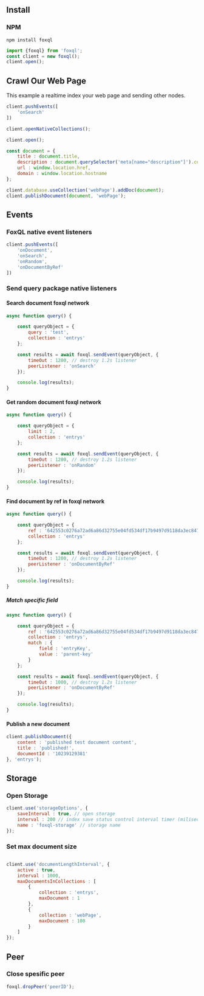 ## Install

### NPM

```
npm install foxql
```

``` javascript
import {foxql} from 'foxql';
const client = new foxql();
client.open();
```

## Crawl Our Web Page
This example a realtime index your web page and sending other nodes.
``` javascript
client.pushEvents([
    'onSearch'
])

client.openNativeCollections();

client.open();

const document = {
    title : document.title,
    description : document.querySelector('meta[name="description"]').content, // change this selector on your using dom element.
    url : window.location.href,
    domain : window.location.hostname
};

client.database.useCollection('webPage').addDoc(document);
client.publishDocument(document, 'webPage');
```




## Events

### FoxQL native event listeners

``` javascript
client.pushEvents([
    'onDocument',
    'onSearch',
    'onRandom',
    'onDocumentByRef'
])
```

### Send query package native listeners

#### Search document foxql network

``` javascript
async function query() {

    const queryObject = {
        query : 'test',
        collection : 'entrys'
    };

    const results = await foxql.sendEvent(queryObject, {
        timeOut : 1200, // destroy 1.2s listener
        peerListener : 'onSearch'
    });

    console.log(results);
}
```

#### Get random document foxql network

``` javascript
async function query() {

    const queryObject = {
        limit : 2,
        collection : 'entrys'
    };

    const results = await foxql.sendEvent(queryObject, {
        timeOut : 1200, // destroy 1.2s listener
        peerListener : 'onRandom'
    });

    console.log(results);
}
```

#### Find document by ref in foxql network

``` javascript
async function query() {

    const queryObject = {
        ref : '642553c0276a72ad6a86d32755e04fd534df17b9497d9118da3ec84780576f2e',
        collection : 'entrys'
    };

    const results = await foxql.sendEvent(queryObject, {
        timeOut : 1200, // destroy 1.2s listener
        peerListener : 'onDocumentByRef'
    });

    console.log(results);
}

```


##### Match specific field
``` javascript
async function query() {

    const queryObject = {
        ref : '642553c0276a72ad6a86d32755e04fd534df17b9497d9118da3ec84780576f2e',
        collection : 'entrys',
        match : {
            field : 'entryKey',
            value : 'parent-key'
        }
    };

    const results = await foxql.sendEvent(queryObject, {
        timeOut : 1000, // destroy 1.2s listener
        peerListener : 'onDocumentByRef'
    });

    console.log(results);
}
```


#### Publish a new document

``` javascript
client.publishDocument({
    content : 'published test document content',
    title : 'published!',
    documentId : '10239129381'
}, 'entrys');

```

## Storage

### Open Storage
``` javascript
client.use('storageOptions', {
    saveInterval : true, // open storage
    interval : 200 // index save status control interval timer (miliseconds),
    name : 'foxql-storage' // storage name
});
```
### Set max document size
```javascript

client.use('documentLengthInterval', {
    active : true,
    interval : 1000,
    maxDocumentsInCollections : [
        {
            collection : 'entrys',
            maxDocument : 1
        },
        {
            collection : 'webPage',
            maxDocument : 100
        }
    ]
});
```

## Peer

### Close spesific peer
``` javascript
foxql.dropPeer('peerID');
```
